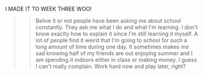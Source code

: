 I MADE IT TO WEEK THREE WOO!

>> Belive it or not people have been asking me about school constantly. They ask me what I do and what I'm learning. I don't know exaclty how to explain it since I'm still learning it myself. A lot of people find it weird that I'm going to school for such a long amount of time during one day. It sometimes makes me sad knowing half of my friends are out enjoying summer and I am spending it indoors either in class or making money.
>>I guess I can't really complain. Work hard now and play later, right?